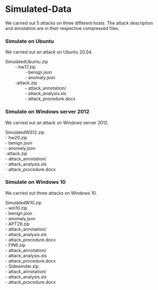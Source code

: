 # Simulated-Data
We carried out 5 attacks on three different hosts. The attack description and annotation are in their respective compressed files.

### Simulate on Ubuntu
We carried out an attack on Ubuntu 20.04.

SimulatedUbuntu.zip  
$\qquad$- hw17.zip  
$\qquad\qquad$- benign.json  
$\qquad\qquad$- anomaly.json  
$\qquad$-attack.zip  
$\qquad\qquad$- attack_annotation/  
$\qquad\qquad$- attack_analysis.xls  
$\qquad\qquad$- attack_procedure.docx  

### Simulate on Windows server 2012
We carried out an attack on Windows server 2012.

SimulatedWS12.zip  
    - hw20.zip  
        - benign.json  
        - anomaly.json  
    -attack.zip  
        - attack_annotation/  
        - attack_analysis.xls  
        - attack_procedure.docx  

### Simulate on Windows 10
We carried out three attacks on Windows 10.

SimulatedW10.zip  
    - win10.zip  
        - benign.json  
        - anomaly.json  
    - APT29.zip  
        - attack_annotation/  
        - attack_analysis.xls  
        - attack_procedure.docx  
    - FIN6.zip  
        - attack_annotation/  
        - attack_analysis.xls  
        - attack_procedure.docx  
    - Sidewinder.zip  
        - attack_annotation/  
        - attack_analysis.xls  
        - attack_procedure.docx  